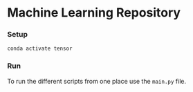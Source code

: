 
# Machine Learning Repository

### Setup

    conda activate tensor

### Run
To run the different scripts from one place use the `main.py` file.